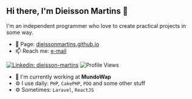 ## Hi there, I'm Dieisson Martins 🎉


I'm an independent programmer who love to create practical projects in some way.

- 🔗 Page: [dieissonmartins.github.io](https://dieissonmartins.github.io/)
- 📫 Reach me: [e-mail](mailto:dieisson.martins.santos@gmail.com)

[![Linkedin: dieisson-martins](https://img.shields.io/badge/-Dieisson%20Martins-blue?style=flat-square&logo=Linkedin&logoColor=white&link=https://www.linkedin.com/in/dieisson-martins/)](https://www.linkedin.com/in/dieisson-martins/)
![Profile Views](https://komarev.com/ghpvc/?username=dieissonmartins&color=blue)


- 🏢 I'm currently working at **MundoWap**
- ⚙️ I use daily: `PHP`, `CakePHP`, `POO` and some other stuff
- ⚙️ Sometimes: `Laravel`, `ReactJS`

<!-- 💵 Side Projects: [title](link), [title](link), -->
